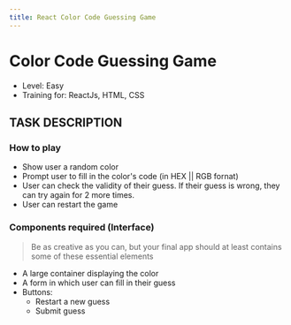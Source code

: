 ```yaml
---
title: React Color Code Guessing Game
---
```

# Color Code Guessing Game
- Level: Easy
- Training for: ReactJs, HTML, CSS

## TASK DESCRIPTION
### How to play
- Show user a random color 
- Prompt user to fill in the color's code (in HEX || RGB fornat)
- User can check the validity of their guess. If their guess is wrong, they can try again for 2 more times.
- User can restart the game

### Components required (Interface)
> Be as creative as you can, but your final app should at least contains some of these essential elements

- A large container displaying the color
- A form in which user can fill in their guess
- Buttons:
    - Restart a new guess
    - Submit guess
